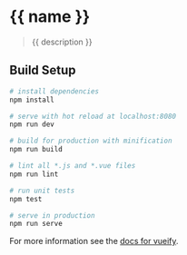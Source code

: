 # {{ name }}

> {{ description }}

## Build Setup

```bash
# install dependencies
npm install

# serve with hot reload at localhost:8080
npm run dev

# build for production with minification
npm run build

# lint all *.js and *.vue files
npm run lint

# run unit tests
npm test

# serve in production
npm run serve
```

For more information see the [docs for vueify](https://github.com/vuejs/vueify).
